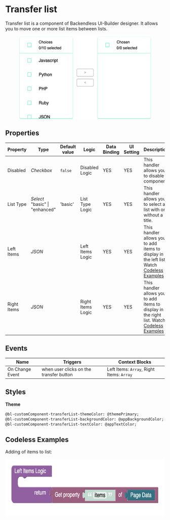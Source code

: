 # Transfer list

Transfer list is a component of Backendless UI-Builder designer. It allows you to move one or more list items between lists.

<p align="center">
  <img alt="main thumbnail" height="263" src="./thumbnail.png" width="420"/>
</p>

## Properties

| Property    | Type                                 | Default value | Logic             | Data Binding | UI Setting | Description                                                        |
|-------------|--------------------------------------|---------------|-------------------|--------------|------------|--------------------------------------------------------------------|
| Disabled    | *Checkbox*                           | `false`       | Disabled Logic    | YES          | YES        | This handler allows you to disable a component.                    |
| List Type   | *Select* <br/> "basic" \| "enhanced" | 'basic'       | List Type Logic   | YES          | YES        | This handler allows you to select a list with or without a title.  |
| Left Items  | *JSON*                               |               | Left Items Logic  | YES          | YES        | This handler allows you to add items to display in the left list. Watch [Codeless Examples](#Examples)  |
| Right Items | *JSON*                               |               | Right Items Logic | YES          | YES        | This handler allows you to add items to display in the right list. Watch [Codeless Examples](#Examples) |

## Events

| Name             | Triggers                                 | Context Blocks                             |
|------------------|------------------------------------------|--------------------------------------------|
| On Change Event  | when user clicks on the transfer button  | Left Items: `Array`, Right Items: `Array`  |

## Styles

**Theme**
````
@bl-customComponent-transferList-themeColor: @themePrimary;
@bl-customComponent-transferList-backgroundColor: @appBackgroundColor;
@bl-customComponent-transferList-textColor: @appTextColor;
````

## <a name="Examples"></a> Codeless Examples

Adding of items to list:

<img alt="main thumbnail" height="180" src="./example-images/adding-items-to-list.png" width="620" />
